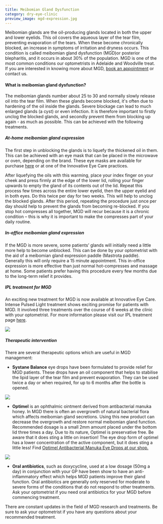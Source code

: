 ```yaml
---
title: Meibomian Gland Dysfunction
category: dry-eye-clinic
preview_image: mgd-expression.jpg
---
```


<div class="employee-heading">
<p>Meibomian glands are the oil-producing glands located in both the upper and lower eyelids. This oil covers the aqueous layer of the tear film, preventing evaporation of the tears. When these become chronically blocked, an increase in symptoms of irritation and dryness occurs. This condition is called meibomian gland dysfunction (MGD)or posterior blepharitis, and it occurs in about 30% of the population. MGD is one of the most common conditions our optometrists in Adelaide and Woodville treat. If you are interested in knowing more about MGD, <a href="/what-we-do/eye-exam">book an appointment</a> or contact us.</p>
</div>

#### What is meibomian gland dysfunction?

The meibomian glands number about 25 to 30 and normally slowly release oil into the tear film. When these glands become blocked, it's often due to hardening of the oil inside the glands. Severe blockage can lead to much enlarged glands (a cyst) or even infection. It is therefore important to firstly unclog the blocked glands, and secondly prevent them from blocking up again - as much as possible. This can be achieved with the following treatments.

##### At-home meibomian gland expression

The first step in unblocking the glands is to liquefy the thickened oil in them. This can be achieved with an eye mask that can be placed in the microwave or oven, depending on the brand. These eye masks are available for purchase [here](https://eyesolutions.com.au/collections/dry-eye-treatments/products/medibeads-eye-mask) or at one of the Innovative Eye Care practices.

After liquefying the oils with this warming, place your index finger on your cheek and press firmly at the edge of the lower lid, rolling your finger upwards to empty the gland of its contents out of the lid. Repeat this process few times across the entire lower eyelid, then the upper eyelid and in both eyes. Do this twice per day for two weeks. This will help to unclog the blocked glands. After this period, repeating the procedure just once per day should help to prevent the glands from becoming re-blocked. If you stop hot compresses all together, MGD will recur because it is a chronic condition – this is why it is important to make the compresses part of your daily routine.

##### In-office meibomian gland expression

If the MGD is more severe, some patients’ glands will initially need a little more help to become unblocked. This can be done by your optometrist with the aid of a meibomian gland expression paddle (Mastrota paddle). Generally this will only require a 15 minute appointment. This in-office expression is more effective than just normal hot-compresses and massage at home. Some patients prefer having this procedure every few months due to the long-term relief it provides.

##### IPL treatment for MGD

An exciting new treatment for MGD is now available at Innovative Eye Care. Intense Pulsed Light treatment shows exciting promise for patients with MGD. It involved three treatments over the course of 6 weeks at the clinic with your optometrist. For more information please visit our IPL treatment page [here](/what-we-do/ipl).

![](/uploads/ipl-machine.jpg)

##### Therapeutic intervention

There are several therapeutic options which are useful in MGD management:

- **Systane Balance** eye drops have been formulated to provide relief for MGD patients. These drops have an oil component that helps to stabilise the lipid layer of the tear film and prevent evaporation. They can be used twice a day or when required, for up to 6 months after the bottle is opened.

![](/uploads/systane-balance.jpg)

- **Optimel** is an ophthalmic ointment derived from antibacterial manuka honey. In MGD there is often an overgrowth of natural bacterial flora which affects meibomian gland secretions. Using this new product can decrease the overgrowth and restore normal meibomian gland function. Recommended dosage is a small 2mm amount placed under the bottom lid three times a day. Due to its nature, Optimel is preservative free. Be aware that it does sting a little on insertion! The eye drop form of optimel has a lower concentration of the active component, but it does sting a little less! Find [Optimel Antibacterial Manuka Eye Drops at our shop.](http://eyesolutions.com.au/collections/dry-eye-treatments/products/optimel-antibacterial-manuka-eye-drops)

![](/uploads/optimel.jpg)

- **Oral antibiotics**, such as doxycycline, used at a low dosage (50mg a day) in conjunction with your GP have been show to have an anti-inflammatory effect which helps MGD patients improve their gland function. Oral antibiotics are generally only reserved for moderate to severe forms of the conditions that do not respond to other treatments. Ask your optometrist if you need oral antibiotics for your MGD before commencing treatment.

There are constant updates in the field of MGD research and treatments. Be sure to ask your optometrist if you have any questions about your recommended treatment.
